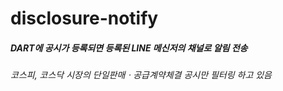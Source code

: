 # disclosure-notify
 
##### DART에 공시가 등록되면 등록된 LINE 메신저의 채널로 알림 전송
###### 코스피, 코스닥 시장의 단일판매ㆍ공급계약체결 공시만 필터링 하고 있음
